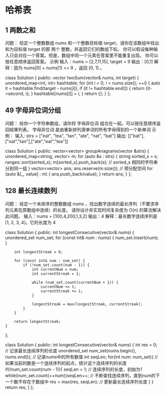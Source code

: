# 哈希表

## 1 两数之和
问题：
给定一个整数数组 nums 和一个整数目标值 target，请你在该数组中找出 和为目标值 target  的那 两个 整数，并返回它们的数组下标。
你可以假设每种输入只会对应一个答案。但是，数组中同一个元素在答案里不能重复出现。
你可以按任意顺序返回答案。
示例
输入：nums = [2,7,11,15], target = 9
输出：[0,1]
解释：因为 nums[0] + nums[1] == 9 ，返回 [0, 1] 。

class Solution {
public:
    vector<int> twoSum(vector<int>& nums, int target) {
        unordered_map<int, int> hashtable;
        for (int i = 0; i < nums.size(); ++i) {
            auto it = hashtable.find(target - nums[i]);
            if (it != hashtable.end()) {
                return {it->second, i};
            }
            hashtable[nums[i]] = i;
        }
        return {};
    }
};

## 49 字母异位词分组
问题：
给你一个字符串数组，请你将 字母异位词 组合在一起。可以按任意顺序返回结果列表。
字母异位词 是由重新排列源单词的所有字母得到的一个新单词
示例：
输入: strs = ["eat", "tea", "tan", "ate", "nat", "bat"]
输出: [["bat"],["nat","tan"],["ate","eat","tea"]]

class Solution {
public:
    vector<vector<string>> groupAnagrams(vector<string> &strs) {
        unordered_map<string, vector<string>> m;
        for (auto &s : strs) {
            string sorted_s = s;
            ranges::sort(sorted_s);
            m[sorted_s].push_back(s); // sorted_s 相同的字符串分到同一组
        }
        vector<vector<string>> ans;
        ans.reserve(m.size()); // 预分配空间
        for (auto &[_, value] : m) {
            ans.push_back(value);
        }
        return ans;
    }
};



## 128 最长连续数列
问题：
给定一个未排序的整数数组 nums ，找出数字连续的最长序列（不要求序列元素在原数组中连续）的长度。
请你设计并实现时间复杂度为 O(n) 的算法解决此问题。
输入：nums = [100,4,200,1,3,2]
输出：4
解释：最长数字连续序列是 [1, 2, 3, 4]。它的长度为 4

class Solution {
public:
    int longestConsecutive(vector<int>& nums) {
        unordered_set<int> num_set;
        for (const int& num : nums) {
            num_set.insert(num);
        }

        int longestStreak = 0;

        for (const int& num : num_set) {
            if (!num_set.count(num - 1)) {
                int currentNum = num;
                int currentStreak = 1;

                while (num_set.count(currentNum + 1)) {
                    currentNum += 1;
                    currentStreak += 1;
                }

                longestStreak = max(longestStreak, currentStreak);
            }
        }

        return longestStreak;           
    }
};


class Solution {
public:
    int longestConsecutive(vector<int>& nums) {
        int res = 0;    // 记录最长连续序列的长度
        unordered_set<int> num_set(nums.begin(), nums.end());   // 记录nums中的所有数值
        int seqLen;
        for(int num: num_set){
            // 如果当前的数是一个连续序列的起点，统计这个连续序列的长度
            if(!num_set.count(num - 1)){
                seqLen = 1;     // 连续序列的长度，初始为1
                while(num_set.count(++num))seqLen++;    // 不断查找连续序列，直到num的下一个数不存在于数组中
                res = max(res, seqLen);     // 更新最长连续序列长度
            }
        }
        return res;
    }
};

